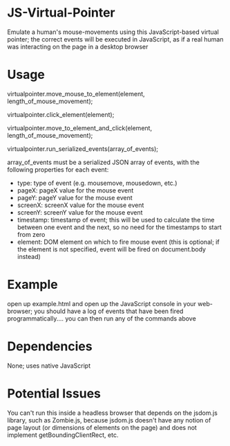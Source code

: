 JS-Virtual-Pointer
==================

Emulate a human's mouse-movements using this JavaScript-based virtual pointer; the correct events will be executed in JavaScript, as if a real human was interacting on the page in a desktop browser

Usage
==================

virtualpointer.move_mouse_to_element(element, length_of_mouse_movement);

virtualpointer.click_element(element);

virtualpointer.move_to_element_and_click(element, length_of_mouse_movement);

virtualpointer.run_serialized_events(array_of_events);

array_of_events must be a serialized JSON array of events, with the following properties for each event:
- type: type of event (e.g. mousemove, mousedown, etc.)
- pageX: pageX value for the mouse event
- pageY: pageY value for the mouse event
- screenX: screenX value for the mouse event
- screenY: screenY value for the mouse event
- timestamp: timestamp of event; this will be used to calculate the time between one event and the next, so no need for the timestamps to start from zero
- element: DOM element on which to fire mouse event (this is optional; if the element is not specified, event will be fired on document.body instead)

Example
==================
open up example.html and open up the JavaScript console in your web-browser; you should have a log of events that have been fired programmatically.... you can then run any of the commands above


Dependencies
==================
None; uses native JavaScript

Potential Issues
==================
You can't run this inside a headless browser that depends on the jsdom.js library, such as Zombie.js, because jsdom.js doesn't have any notion of page layout (or dimensions of elements on the page) and does not implement getBoundingClientRect, etc.

